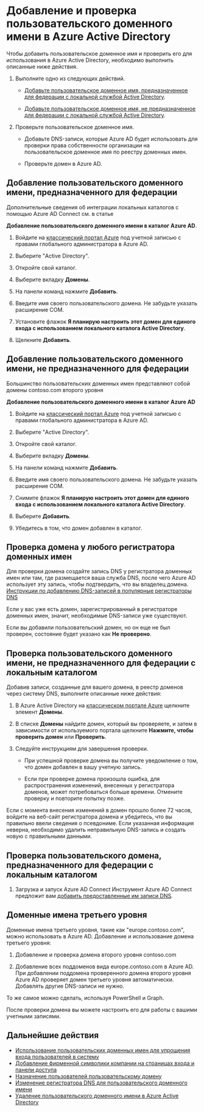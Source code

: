 <properties
	pageTitle="Добавление и проверка пользовательского доменного имени в Azure Active Directory | Microsoft Azure"
	description="Инструкции по добавлению существующих доменов в Azure Active Directory в начале работы с Azure AD. Настройка пользовательского домена на синхронизацию данных учетных записей пользователей с локальной инфраструктурой удостоверений."
	services="active-directory"
	documentationCenter=""
	authors="jeffsta"
	manager="stevenpo"
	editor=""/>

<tags
	ms.service="active-directory"
	ms.workload="identity"
	ms.tgt_pltfrm="na"
	ms.devlang="na"
	ms.topic="article"
	ms.date="02/05/2016"
	ms.author="curtand;jeffsta"/>

# Добавление и проверка пользовательского доменного имени в Azure Active Directory

Чтобы добавить пользовательское доменное имя и проверить его для использования в Azure Active Directory, необходимо выполнить описанные ниже действия.

1.  Выполните одно из следующих действий.

    -   [Добавьте пользовательское доменное имя, предназначенное для федерации с локальной службой Active Directory](#add-a-custom-domain-name-that-will-be-federated).

    -   [Добавьте пользовательское доменное имя, не предназначенное для федерации с локальной службой Active Directory](#add-a-custom-domain-name-that-will-not-be-federated).

2.  Проверьте пользовательское доменное имя.

    -   Добавьте DNS-записи, которые Azure AD будет использовать для проверки права собственности организации на пользовательское доменное имя по реестру доменных имен.

    -   Проверьте домен в Azure AD.

## Добавление пользовательского доменного имени, предназначенного для федерации

Дополнительные сведения об интеграции локальных каталогов с помощью Azure AD Connect см. в статье

**Добавление пользовательского доменного имени в каталог Azure AD**.

1.  Войдите на [классический портал Azure](https://manage.windowsazure.com/) под учетной записью с правами глобального администратора в Azure AD.

2.  Выберите "Active Directory".

3.  Откройте свой каталог.

4.  Выберите вкладку **Домены**.

5.  На панели команд нажмите **Добавить**.

6.  Введите имя своего пользовательского домена. Не забудьте указать расширение СОМ.

7.  Установите флажок **Я планирую настроить этот домен для единого входа с использованием локального каталога Active Directory**.

8.  Щелкните **Добавить**.

## Добавление пользовательского доменного имени, не предназначенного для федерации

Большинство пользовательских доменных имен представляют собой домены contoso.com второго уровня

**Добавление пользовательского доменного имени в каталог Azure AD**

1.  Войдите на [классический портал Azure](https://manage.windowsazure.com/) под учетной записью с правами глобального администратора в Azure AD.

2.  Выберите "Active Directory".

3.  Откройте свой каталог.

4.  Выберите вкладку **Домены**.

5.  На панели команд нажмите **Добавить**.

6.  Введите имя своего пользовательского домена. Не забудьте указать расширение СОМ.

7.  Снимите флажок **Я планирую настроить этот домен для единого входа с использованием локального каталога Active Directory**.

8.  Выберите **Добавить**.

9.  Убедитесь в том, что домен добавлен в каталог.

## Проверка домена у любого регистратора доменных имен

Для проверки домена создайте запись DNS у регистратора доменных имен или там, где размещается ваша служба DNS, после чего Azure AD использует эту запись, чтобы подтвердить, что вы владелец домена. [Инструкции по добавлению DNS-записей в популярные регистраторы DNS](https://support.office.com/article/Create-DNS-records-for-Office-365-when-you-manage-your-DNS-records-b0f3fdca-8a80-4e8e-9ef3-61e8a2a9ab23/)

Если у вас уже есть домен, зарегистрированный в регистраторе доменных имен, значит, необходимые DNS-записи уже существуют.

Если вы добавили пользовательский домен, но он еще не был проверен, состояние будет указано как **Не проверено**.

## Проверка пользовательского доменного имени, не предназначенного для федерации с локальным каталогом
Добавив записи, созданные для вашего домена, в реестр доменов через систему DNS, выполните описанные ниже действия:

1.  В Azure Active Directory на [классическом портале Azure](https://manage.windowsazure.com/) щелкните элемент **Домены**.

2.  В списке **Домены** найдите домен, который вы проверяете, и затем в зависимости от используемого портала щелкните **Нажмите, чтобы проверить домен** или **Проверить**.

3.  Следуйте инструкциям для завершения проверки.

    -   При успешной проверке домена вы получите уведомление о том, что домен добавлен в вашу учетную запись.

    -   Если при проверке домена произошла ошибка, для распространения изменений, внесенных у регистратора доменов, может потребоваться больше времени. Отмените проверку и повторите попытку позже.

Если с момента внесения изменений в домен прошло более 72 часов, войдите на веб-сайт регистратора домена и убедитесь, что вы правильно ввели сведения о псевдониме. Если указанная информация неверна, необходимо удалить неправильную DNS-запись и создать новую с правильными данными.

## Проверка пользовательского домена, предназначенного для федерации с локальным каталогом

1.  Загрузка и запуск Azure AD Connect Инструмент Azure AD Connect предложит вам [добавить предоставленные им записи DNS](active-directory-aadconnect-get-started-custom.md#verify-the-azure-ad-domain-selected-for-federation).

## Доменные имена третьего уровня

Доменные имена третьего уровня, такие как "europe.contoso.com", можно использовать в Azure AD. Добавление и использование домена третьего уровня:

1.  Добавление и проверка домена второго уровня contoso.com

2.  Добавление всех поддоменов вида europe.contoso.com в Azure AD. При добавлении поддомена проверенного домена второго уровня Azure AD проверяет домен третьего уровня автоматически. Добавлять другие DNS-записи не нужно.

То же самое можно сделать, используя PowerShell и Graph.

После проверки домена вы можете настроить его для работы с вашими учетными записями.

## Дальнейшие действия

- [Использование пользовательских доменных имен для упрощения входа пользователей в систему](active-directory-add-domain.md)
- [Добавление фирменной символики компании на страницах входа и панели доступа](active-directory-add-company-branding.md)
- [Назначение пользователей пользовательскому домену](active-directory-add-domain-add-users.md)
- [Изменение регистратора DNS для пользовательского доменного имени](active-directory-add-domain-change-registrar.md)
- [Удаление пользовательского доменного имени в Azure Active Directory](active-directory-add-domain-delete-domain.md)

<!---HONumber=AcomDC_0302_2016-->